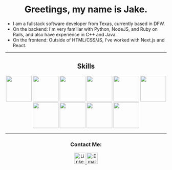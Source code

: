 <h1 align="center">Greetings, my name is Jake.</h1>

* I am a fullstack software developer from Texas, currently based in DFW.
* On the backend: I'm very familiar with Python, NodeJS, and Ruby on Rails, and also have experience in C++ and Java.
* On the frontend: Outside of HTML/CSS/JS, I've worked with Next.js and React.
<hr />

<h2 align="center">Skills </h2>
<div align="center">
	<img src="https://raw.githubusercontent.com/jtj60/landing-page/main/python1.png" height="80" width="80" />
	<img src="https://raw.githubusercontent.com/jtj60/landing-page/main/rails1.png" height="80" width="80" />
	<img src="https://raw.githubusercontent.com/jtj60/landing-page/main/c++1.png" height="80" width="80" />
	<img src="https://raw.githubusercontent.com/jtj60/landing-page/main/java.png" height="80" width="80" />
	<img src="https://raw.githubusercontent.com/jtj60/landing-page/main/Javascript.png" height="80" width="80" />
	<img src="https://raw.githubusercontent.com/jtj60/landing-page/main/react.png" height="80" width="80" />
	<img src="https://raw.githubusercontent.com/jtj60/landing-page/main/nextJS.png" height="80" width="80" />
	<img src="https://raw.githubusercontent.com/jtj60/landing-page/main/sql.png" height="80" width="80" />
	<img src="https://raw.githubusercontent.com/jtj60/landing-page/main/postgres1.png" height="80" width="80" />
	<img src="https://raw.githubusercontent.com/jtj60/landing-page/main/docker.png" height="80" width="80" />

</div>
<hr />

<h3 align="center">Contact Me: </h3>
<div align="center">
	<a target="blank" href="https://linkedin.com/in/jacob---johnson">
		<img src="https://raw.githubusercontent.com/jtj60/landing-page/main/Linkedin.png" width="35" alt="Linkedin Logo"/>
	</a>
	<a href="mailto:jaketjohnson97@gmail.com">
		<img src="https://raw.githubusercontent.com/jtj60/landing-page/main/Email.png" width="35" alt="Email Logo"/>
	</a>
</div>
